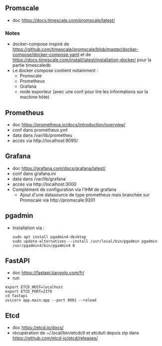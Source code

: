 ## Promscale
* doc https://docs.timescale.com/promscale/latest/

### Notes
* docker-compose inspiré de https://github.com/timescale/promscale/blob/master/docker-compose/docker-compose.yaml et de https://docs.timescale.com/install/latest/installation-docker/ pour la partie timescaledb
* Le docker compose contient notamment :
  * Promscale
  * Prometheus
  * Grafana
  * node exporteur (avec une conf pour lire les informations sur la machine hôte)

## Prometheus
* doc https://prometheus.io/docs/introduction/overview/
* conf dans prometheus.yml
* data dans /var/lib/prometheu
* accès via http://localhost:9090/

## Grafana
* doc https://grafana.com/docs/grafana/latest/
* conf dans grafana.ini
* data dans /var/lib/grafana
* accès via http://localhost:3000
* Complément de configuration via l'IHM de grafana
  * Ajout d'une datasource de type prometheus mais branchée sur Promscale via http://promscale:9201

## pgadmin
* Installation via :
    ```
    sudo apt install pgadmin4-desktop
    sudo update-alternatives --install /usr/local/bin/pgadmin pgadmin /usr/pgadmin4/bin/pgadmin4 0
    ```
## FastAPI
* doc https://fastapi.tiangolo.com/fr/
* run 
```
export ETCD_HOST=localhost
export ETCD_PORT=2379
cd fastapi
uvicorn app.main:app --port 8001 --reload
```

## Etcd
* doc https://etcd.io/docs/
* récupération de ~/.local/bin/etcdctl et etcdutl depuis zip dans https://github.com/etcd-io/etcd/releases/
